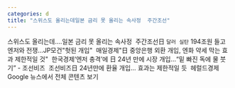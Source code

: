 ```yaml
---
categories: d
title: "스위스도 올리는데일본 금리 못 올리는 속사정  주간조선"
---
```

스위스도 올리는데....일본 금리 못 올리는 속사정&nbsp;&nbsp;주간조선日 `달러 실탄` 194조원 들고 엔저와 전쟁…JP모건"헛된 개입"&nbsp;&nbsp;매일경제"日 중앙은행 외환 개입, 엔화 약세 막는 효과 제한적일 것"&nbsp;&nbsp;한국경제‘엔저 충격’에 日 24년 만에 시장 개입…“밑 빠진 독에 물 붓기” - 조선비즈&nbsp;&nbsp;조선비즈日 24년만에 환율 개입… 효과는 제한적일 듯&nbsp;&nbsp;헤럴드경제Google 뉴스에서 전체 콘텐츠 보기